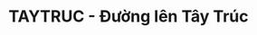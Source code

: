 ---
layout: post
title:  "TAYTRUC - Đường lên Tây Trúc"
categories: [dp]
code: TAYTRUC
src: TAYTRUC.cpp
---